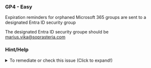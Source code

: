 ### GP4 - Easy

Expiration reminders for orphaned Microsoft 365 groups are sent to a designated Entra ID security group

The designated Entra ID security groupe should be marius.vika@soprasteria.com

### Hint/Help

<details>
  <summary>To remediate or check this issue (Click to expand!)</summary>

- Configure expiration settings in Microsoft Entra ID
- **Azure Portal** → **Microsoft Entra ID** → **Groups** → **Settings** → **Expiration** → Check "Email contact for groups with no owners":
- Verify a designated Entra ID security group email is specified for orphaned group notifications.

</details>
